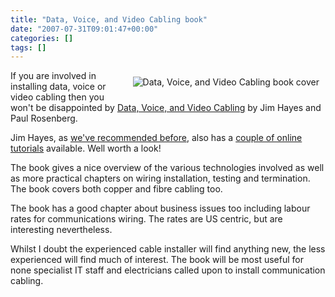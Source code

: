 ```yaml
---
title: "Data, Voice, and Video Cabling book"
date: "2007-07-31T09:01:47+00:00"
categories: []
tags: []
---
```


<a href="http://techteapot.com/wp-content/uploads/2007/07/d-v-book.jpg" title="Data, Voice, and Video Cabling book cover"><img src="http://techteapot.com/wp-content/uploads/2007/07/d-v-book.jpg" alt="Data, Voice, and Video Cabling book cover" style="margin: 10px" align="right" /></a>

If you are involved in installing data, voice or video cabling then you won't be disappointed by <a href="http://www.jimhayes.com/writings/dvvc.htm">Data, Voice, and Video Cabling</a> by Jim Hayes and Paul Rosenberg.

Jim Hayes, as <a href="http://techteapot.com/great-cabling-resourcefill-yer-boots/">we've recommended before</a>, also has a <a href="http://www.jimhayes.com/vdvacademy/instructors.html">couple of online tutorials</a> available. Well worth a look!

The book gives a nice overview of the various technologies involved as well as more practical chapters on wiring installation, testing and termination. The book covers both copper and fibre cabling too.

The book has a good chapter about business issues too including labour rates for communications wiring. The rates are US centric, but are interesting nevertheless.

Whilst I doubt the experienced cable installer will find anything new, the less experienced will find much of interest. The book will be most useful for none specialist IT staff and electricians called upon to install communication cabling.
